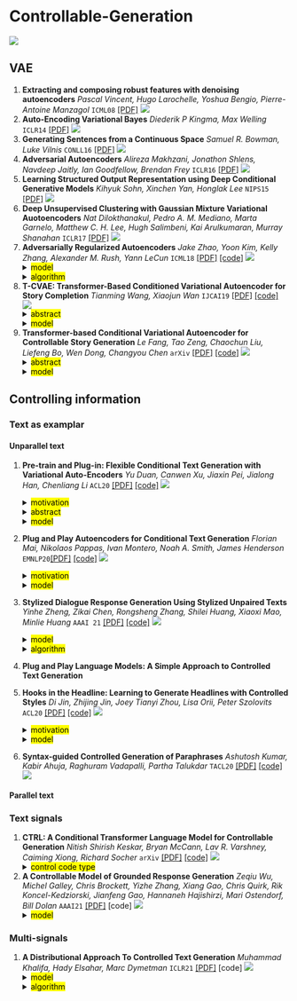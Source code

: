 # Controllable-Generation

![](https://img.shields.io/badge/Status-building-brightgreen)

## VAE
1. **Extracting and composing robust features with denoising autoencoders** *Pascal Vincent, Hugo Larochelle, Yoshua Bengio, Pierre-Antoine Manzagol* `ICML08` [[PDF]](https://www.cs.toronto.edu/~larocheh/publications/icml-2008-denoising-autoencoders.pdf) ![](https://img.shields.io/badge/DAE-MLP-red)
2. **Auto-Encoding Variational Bayes** *Diederik P Kingma, Max Welling* `ICLR14` [[PDF]](https://arxiv.org/pdf/1312.6114.pdf) ![](https://img.shields.io/badge/VAE-RNN-red)
3. **Generating Sentences from a Continuous Space** *Samuel R. Bowman, Luke Vilnis* `CONLL16` [[PDF]](https://arxiv.org/pdf/1511.06349.pdf) ![](https://img.shields.io/badge/VAE-RNN-red)
4. **Adversarial Autoencoders** *Alireza Makhzani, Jonathon Shlens, Navdeep Jaitly, Ian Goodfellow, Brendan Frey* `ICLR16` [[PDF]](https://arxiv.org/pdf/1511.05644.pdf) ![](https://img.shields.io/badge/AAE-RNN-red)
5. **Learning Structured Output Representation using Deep Conditional Generative Models** *Kihyuk Sohn, Xinchen Yan, Honglak Lee* `NIPS15` [[PDF]](https://papers.nips.cc/paper/2015/file/8d55a249e6baa5c06772297520da2051-Paper.pdf) ![](https://img.shields.io/badge/CVAE-CNN-red)
6. **Deep Unsupervised Clustering with Gaussian Mixture Variational Auotoencoders** *Nat Dilokthanakul, Pedro A. M. Mediano, Marta Garnelo, Matthew C. H. Lee, Hugh Salimbeni, Kai Arulkumaran, Murray Shanahan* `ICLR17` [[PDF]](https://arxiv.org/pdf/1611.02648.pdf) ![](https://img.shields.io/badge/VAEGMM-RNN-red)
7. **Adversarially Regularized Autoencoders** *Jake Zhao, Yoon Kim, Kelly Zhang, Alexander M. Rush, Yann LeCun* `ICML18` [[PDF]](https://arxiv.org/pdf/1706.04223v3.pdf) [[code]](https://github.com/jakezhaojb/ARAE) ![](https://img.shields.io/badge/ARAE-RNN-red) <details> <summary><mark>model</mark></summary> <img src="https://github.com/HappyGu0524/pic/blob/master/img/20210318194000.png" width="60%" title="Replace KL divergence with adversarial classifier" align="middle" /> </details> <details> <summary><mark>algorithm</mark></summary> <img src="https://github.com/HappyGu0524/pic/blob/master/img/20210318194045.png" width="60%" align="middle" title="1.Reconstruction Loss; 2.Train Classifier; 3.Train Generator" /> </details>
8. **T-CVAE: Transformer-Based Conditioned Variational Autoencoder for Story Completion** *Tianming Wang, Xiaojun Wan* `IJCAI19` [[PDF]](https://www.ijcai.org/proceedings/2019/0727.pdf) [[code]](https://github.com/sodawater/T-CVAE) ![](https://img.shields.io/badge/CVAE-Transformer-red)<details> <summary><mark>abstract</mark></summary> Story completion is a very challenging task of generating the missing plot for an incomplete story, which requires not only understanding but also inference of the given contextual clues. In this paper, we present a novel conditional variational autoencoder based on Transformer for missing plot generation. Our model uses shared attention layers for encoder and decoder, which make the most of the contextual clues, and a latent variable for learning the distribution of coherent story plots. Through drawing samples from the learned distribution, diverse reasonable plots can be generated. Both automatic and manual evaluations show that our model generates better story plots than stateof-the-art models in terms of readability, diversity and coherence.</details> <details> <summary><mark>model</mark></summary> <img src="https://github.com/HappyGu0524/pic/blob/master/img/20210318194427.png" width="60%" align="middle" /> </details>
9. **Transformer-based Conditional Variational Autoencoder for Controllable Story Generation** *Le Fang, Tao Zeng, Chaochun Liu, Liefeng Bo, Wen Dong, Changyou Chen* `arXiv` [[PDF]](https://arxiv.org/pdf/2101.00828v1.pdf) [[code]](https://github.com/fangleai/TransformerCVAE) ![](https://img.shields.io/badge/CVAE-Transformer-red)<details> <summary><mark>abstract</mark></summary> We investigate large-scale latent variable models (LVMs) for neural story generation—an under-explored application for open-domain long text—with objectives in two threads: generation effectiveness and controllability. LVMs, especially the variational autoencoder (VAE), have achieved both effective and controllable generation through exploiting flexible distributional latent representations. Recently, Transformers and its variants have achieved remarkable effectiveness without explicit latent representation learning, thus lack satisfying controllability in generation. In this paper, we advocate to revive latent variable modeling, essentially the power of representation learning, in the era of Transformers to enhance controllability without hurting state-of-the-art generation effectiveness. Specifically, we integrate latent representation vectors with a Transformer-based pre-trained architecture to build conditional variational autoencoder (CVAE). Model components such as encoder, decoder and the variational posterior are all built on top of pre-trained language models—GPT2 specifically in this paper. Experiments demonstrate state-of-the-art conditional generation ability of our model, as well as its excellent representation learning capability and controllability.</details> <details> <summary><mark>model</mark></summary> <img src="https://github.com/HappyGu0524/pic/blob/master/img/20210318194813.png" width="60%" align="middle" /> </details>

## Controlling information
### Text as examplar
#### Unparallel text
1. **Pre-train and Plug-in: Flexible Conditional Text Generation with Variational Auto-Encoders** *Yu Duan, Canwen Xu, Jiaxin Pei, Jialong Han, Chenliang Li* `ACL20` [[PDF]](https://arxiv.org/pdf/1911.03882.pdf) [[code]](https://github.com/WHUIR/PPVAE) ![](https://img.shields.io/badge/Yelp&NewsTitle-Controllable%20Generation-orange) <details> <summary><mark>motivation</mark></summary> Flexible when new conditions added to a well trained VAE which requires no more retraining.</details> <details> <summary><mark>abstract</mark></summary> Conditional Text Generation has drawn much attention as a topic of Natural Language Generation (NLG) which provides the possibility for humans to control the properties of generated contents. Current conditional generation models cannot handle emerging conditions due to their joint end-to-end learning fashion. When a new condition added, these techniques require full retraining. In this paper, we present a new framework named Pre-train and Plug-in Variational Auto-Encoder (PPVAE) towards flexible conditional text generation. PPVAE decouples the text generation module from the condition representation module to allow “one-to-many” conditional generation. When a fresh condition emerges, only a lightweight network needs to be trained and works as a plug-in for PPVAE, which is efficient and desirable for real-world applications. Extensive experiments demonstrate the superiority of PPVAE against the existing alternatives with better conditionality and diversity but less training effort.</details> <details> <summary><mark>model</mark></summary> <img src="https://github.com/HappyGu0524/pic/blob/master/img/20210408195017.png" width="80%" title="a) PretrainVAE; b) PluginVAE for each style; c) sample and generate" align="middle" /> </details>
2. **Plug and Play Autoencoders for Conditional Text Generation** *Florian Mai, Nikolaos Pappas, Ivan Montero, Noah A. Smith, James Henderson* `EMNLP20`[[PDF]](https://arxiv.org/pdf/2010.02983.pdf) [[code]](https://github.com/florianmai/emb2emb) ![](https://img.shields.io/badge/Yelp-Controllable%20Generation-orange)  <details> <summary><mark>motivation</mark></summary> Reduce the need for labeled training data for the task and makes the training procedure more efficient by learning a mapping within the autoencoder’s embedding space.<br> <img src="https://github.com/HappyGu0524/pic/blob/master/img/20210410153238.png" width="60%" title="The manifold of a text autoencoder is the low-dimensional region of the high-dimensional embedding space where texts are actually embedded." align="middle" /></details> <details> <summary><mark>model</mark></summary> <img src="https://github.com/HappyGu0524/pic/blob/master/img/20210410152622.png" width="80%" title="a) PretrainVAE; b) Training a mapping function; c) Map manifold from input to output" align="middle" /> </details>


3. **Stylized Dialogue Response Generation Using Stylized Unpaired Texts** *Yinhe Zheng, Zikai Chen, Rongsheng Zhang, Shilei Huang, Xiaoxi Mao, Minlie Huang* `AAAI 21` [[PDF]](https://arxiv.org/pdf/2009.12719.pdf) [[code]](https://github.com/silverriver/Stylized_Dialog) ![](https://img.shields.io/badge/TCFC-Dialogue%20Generation-orange) <details> <summary><mark>model</mark></summary> <img src="https://github.com/HappyGu0524/pic/blob/master/img/20210406104923.png" width="60%" title="Transformer incorporating style embedding" align="middle" /> </details> <details> <summary><mark>algorithm</mark></summary> <img src="https://github.com/HappyGu0524/pic/blob/master/img/20210406105228.png" width="60%" align="middle" title="3-5: Train both forward and backward transformers, forward with style while backward without style; 9-12: Back translation to get synthetic data; 13: Style transfer" /> </details>
4. **Plug and Play Language Models: A Simple Approach to Controlled Text Generation**
5. **Hooks in the Headline: Learning to Generate Headlines with Controlled Styles** *Di Jin, Zhijing Jin, Joey Tianyi Zhou, Lisa Orii, Peter Szolovits* `ACL20` [[PDF]](https://arxiv.org/pdf/2004.01980v3.pdf) [[code]](https://github.com/jind11/TitleStylist) ![](https://img.shields.io/badge/NYT&CNN&Humor&Romance&Clickbait-Headline%20Generation-orange)  <details> <summary><mark>motivation</mark></summary> Enrich headlines with controlled style options.<br> <img src="https://github.com/HappyGu0524/pic/blob/master/img/20210410160152.png" width="60%" align="middle" /></details> <details> <summary><mark>model</mark></summary> <img src="https://github.com/HappyGu0524/pic/blob/master/img/20210410160246.png" width="60%" title="Entangle latent representation of stylied generation and summarization by partially parameter sharing." align="middle" /> </details>
6. **Syntax-guided Controlled Generation of Paraphrases** *Ashutosh Kumar, Kabir Ahuja, Raghuram Vadapalli, Partha Talukdar* `TACL20` [[PDF]](https://arxiv.org/pdf/2005.08417v1.pdf) [[code]](https://github.com/malllabiisc/SGCP) ![](https://img.shields.io/badge/ParaNMT&QQP-Syntax%20Guided%20Controlled%20Generation-orange)


#### Parallel text

### Text signals
1. **CTRL: A Conditional Transformer Language Model for Controllable Generation** *Nitish Shirish Keskar, Bryan McCann, Lav R. Varshney, Caiming Xiong, Richard Socher* `arXiv` [[PDF]](https://arxiv.org/pdf/1909.05858.pdf) [[code]](https://github.com/salesforce/ctrl) ![](https://img.shields.io/badge/OpenWebText-Generation-orange) <details> <summary><mark>control code type</mark></summary> <p>Style by domain <p>More complex control codes <p>Triggering specific tasks <p>Zero-shot code-mixing </details>
2. **A Controllable Model of Grounded Response Generation** *Zeqiu Wu, Michel Galley, Chris Brockett, Yizhe Zhang, Xiang Gao, Chris Quirk, Rik Koncel-Kedziorski, Jianfeng Gao, Hannaneh Hajishirzi, Mari Ostendorf, Bill Dolan* `AAAI21` [[PDF]](https://arxiv.org/pdf/2005.00613.pdf) [code] ![](https://img.shields.io/badge/Reddit%20conversation-Response%20Generation-orange)  <details> <summary><mark>model</mark></summary> <img src="https://github.com/HappyGu0524/pic/blob/master/img/20210406155858.png" width="60%" title="GPT2 with Inductive Attention" align="middle" /> </details>

### Multi-signals
1. **A Distributional Approach To Controlled Text Generation** *Muhammad Khalifa, Hady Elsahar, Marc Dymetman* `ICLR21` [[PDF]](https://arxiv.org/pdf/2012.11635.pdf) [code] ![](https://img.shields.io/badge/Wikipedia-Controllable%20Generation-orange) <details><summary><mark>model</mark></summary> <img src="https://github.com/HappyGu0524/pic/blob/master/img/20210408164750.png" width="40%" align="middle" title="Energy-Based Model" /> </details> <details> <summary><mark>algorithm</mark></summary> <img src="https://github.com/HappyGu0524/pic/blob/master/img/20210408163917.png" width="60%" align="middle" title="Reward = P(x)/q(x); q initialized with pretrained gpt2; from Energy-Based Model to Autoregressive Policy"/> </details>
